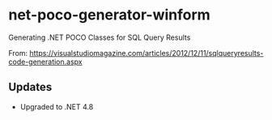 # net-poco-generator-winform
Generating .NET POCO Classes for SQL Query Results

From: https://visualstudiomagazine.com/articles/2012/12/11/sqlqueryresults-code-generation.aspx

## Updates 

- Upgraded to .NET 4.8
